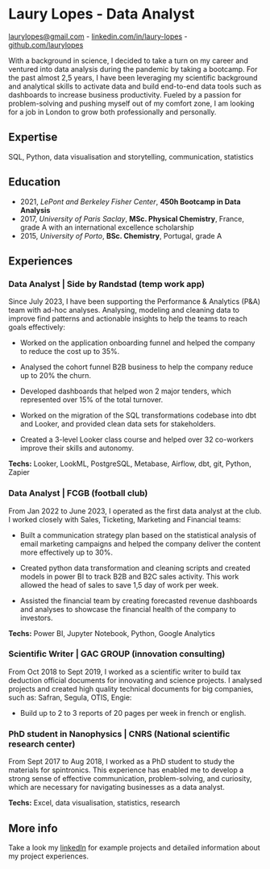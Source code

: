 # Laury Lopes - Data Analyst 
laurylopes@gmail.com - [linkedin.com/in/laury-lopes](https://www.linkedin.com/in/laury-lopes/) - [github.com/laurylopes](https://github.com/laurylopes)


With a background in science, I decided to take a turn on my career and ventured into data analysis during the pandemic by taking a bootcamp. For the past almost 2,5 years, I have been leveraging my scientific background and analytical skills to activate data and build end-to-end data tools such as dashboards to increase business productivity. Fueled by a passion for problem-solving and pushing myself out of my comfort zone, I am looking for a job in London to grow both professionally and personally. 

## Expertise
SQL, Python, data visualisation and storytelling, communication, statistics

## Education 
- 2021, *LePont and Berkeley Fisher Center*, **450h Bootcamp in Data Analysis**
- 2017, *University of Paris Saclay*, **MSc. Physical Chemistry**, France, grade A with an international excellence scholarship 
- 2015, *University of Porto*, **BSc. Chemistry**, Portugal, grade A

## Experiences
### Data Analyst | Side by Randstad (temp work app)
Since July 2023, I have been supporting the Performance & Analytics (P&A) team with  ad-hoc analyses. Analysing, modeling and cleaning data to improve find patterns and actionable insights to help the teams to reach goals effectively:

- Worked on the application onboarding funnel and  helped the company to reduce the cost up to 35%. 

-  Analysed the cohort funnel B2B business to help the company reduce up to 20% the churn.

-  Developed dashboards that helped won 2 major tenders, which represented over 15% of the total turnover.

-  Worked on the migration of the SQL transformations codebase into dbt and Looker, and provided clean data sets for stakeholders.

- Created a 3-level Looker class course and helped over 32 co-workers improve their skills and autonomy. 

**Techs:** Looker, LookML,  PostgreSQL, Metabase, Airflow, dbt, git, Python, Zapier


### Data Analyst | FCGB (football club)
From Jan 2022 to June 2023, I operated as the first data analyst at the club. I worked closely with Sales, Ticketing, Marketing and Financial teams:

-  Built a communication strategy plan based on the statistical analysis of email marketing campaigns and helped the company deliver the content more effectively up to 30%. 

-  Created python data transformation and cleaning scripts and created models in power BI to track B2B  and B2C sales activity. This work allowed the head of sales to save 1,5 day of work per week.

-  Assisted the financial team by creating forecasted revenue dashboards and analyses to showcase the financial health of the company to investors.


**Techs:** Power BI, Jupyter Notebook, Python, Google Analytics

### Scientific Writer | GAC GROUP (innovation consulting)
From Oct 2018 to Sept 2019, I worked as a scientific writer to build tax deduction official documents for innovating and science projects. I analysed projects and created high quality technical documents for big companies, such as: Safran, Segula, OTIS, Engie:
-  Build up to 2 to 3 reports of 20 pages per week in french or english. 


### PhD student in Nanophysics | CNRS (National scientific research center)
From Sept 2017 to Aug 2018, I worked as a PhD student to study the materials for spintronics. This experience has enabled me to develop a strong sense of effective communication, problem-solving, and curiosity, which are necessary for navigating businesses as a data analyst.

**Techs:** Excel, data visualisation, statistics, research


## More info
Take a look my [linkedIn](https://www.linkedin.com/in/laury-lopes/) for example projects and detailed information about my project experiences. 







